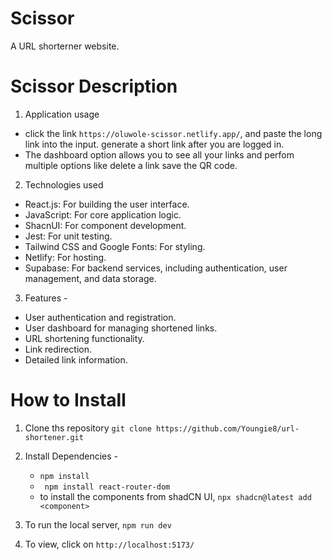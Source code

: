 # Scissor 
 A URL shorterner website.

# Scissor Description
1. Application usage
* click the link `https://oluwole-scissor.netlify.app/`, and paste the long link into the input. generate a short link after you are logged in. 
* The dashboard option allows you to see all your links and perfom multiple options like delete a link save the QR code. 

2. Technologies used 
* React.js: For building the user interface.
* JavaScript: For core application logic.
* ShacnUI: For component development.
* Jest: For unit testing.
* Tailwind CSS and Google Fonts: For styling.
* Netlify: For hosting.
* Supabase: For backend services, including authentication, user management, and data storage.

3. Features - 
* User authentication and registration.
* User dashboard for managing shortened links.
* URL shortening functionality.
* Link redirection.
* Detailed link information.

# How to Install

1. Clone ths repository ``` git clone https://github.com/Youngie8/url-shortener.git ```

2. Install Dependencies - 
    * ```npm install ```
    * ``` npm install react-router-dom```
    * to install the components from shadCN UI, 
    ``` npx shadcn@latest add <component> ```

3. To run the local server, ``` npm run dev ```

4. To view, click on ``` http://localhost:5173/ ```


